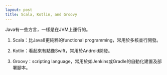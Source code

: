 ```yaml
---
layout: post
title: Scala, Kotlin, and Groovy
---
```


Java有一些方言，一樣是在JVM上運行的。

1. Scala：比Java8更純粹的functional programming，常用於多核並行開發。

2. Kotlin：看起來有點像Swift，常用於Android開發。

3. Groovy：scripting language，常用於如Jenkins或Gradle的自動化建置及部署腳本。
